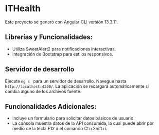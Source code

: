 # ITHealth

Este proyecto se generó con [Angular CLI](https://github.com/angular/angular-cli) versión 13.3.11.

## Librerías y Funcionalidades:

* Utiliza SweetAlert2 para notificaciones interactivas.
* Integración de Bootstrap para estilos responsivos.
## Servidor de desarrollo

Ejecute `ng s ` para un servidor de desarrollo. Navegue hasta `http://localhost:4200/`. La aplicación se recargará automáticamente si cambia alguno de los archivos fuente.

## Funcionalidades Adicionales:

* Incluye un formulario para solicitar datos básicos de usuario.
* La consola muestra datos de la API consumida, la cual puede abrir por medio de la tecla F12 ó el comando Ctr+Shift+i.
